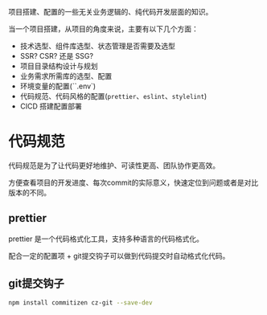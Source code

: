 项目搭建、配置的一些无关业务逻辑的、纯代码开发层面的知识。

当一个项目搭建，从项目的角度来说，主要有以下几个方面：

- 技术选型、组件库选型、状态管理是否需要及选型
- SSR? CSR? 还是 SSG?
- 项目目录结构设计与规划
- 业务需求所需库的选型、配置
- 环境变量的配置(``.env`)
- 代码规范、代码风格的配置(`prettier`、`eslint`、`stylelint`)
- CICD 搭建配置部署

# 代码规范

代码规范是为了让代码更好地维护、可读性更高、团队协作更高效。

方便查看项目的开发进度、每次commit的实际意义，快速定位到问题或者是对比版本的不同。

## prettier

prettier 是一个代码格式化工具，支持多种语言的代码格式化。

配合一定的配置项 + git提交钩子可以做到代码提交时自动格式化代码。


## git提交钩子

```bash
npm install commitizen cz-git --save-dev
```